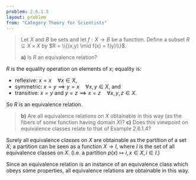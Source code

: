 ```yaml
---
problem: 2.6.1.5 
layout: problem
from: "Category Theory for Scientists"
---
```


> Let $X$ and $B$ be sets and let $f: X\to B$ be a function. Define a subset $R
> \subseteq X \times X$ by $R = \\{(x,y) \mid f(x) = f(y)\\}$.
>
> **a)** Is $R$ an equivalence relation?

$R$ is the equality operation on elements of $x$; equality is:
 - reflexive: $x = x \quad\forall x \in X$, 
 - symmetric: $x = y \implies y = x \quad\forall x,y\in X$, and 
 - transitive: $x = y \text{ and } y = z \implies x = z \quad\forall x,y,z\in
   X$.

So $R$ is an equivalence relation.  

> **b)** Are all equivalence relations on $X$ obtainable in this way (as the
> fibers of some function having domain $X$)?  **c)** Does this viewpoint on
> equivalence classes relate to that of Example 2.6.1.4?

Surely all equivalence _classes_ on $X$ are obtainable as the partition of a set
$X$; a partition can be seen as a function $X\to I$, where $I$ is the set of all
equivalence classes on $X$. (i.e. a partition $p(x) \mapsto i, x\in X, i\in I$.)

Since an equivalence relation is an instance of an equivalence class which obeys
some properties, all equivalence relations are obtainable in this way.
